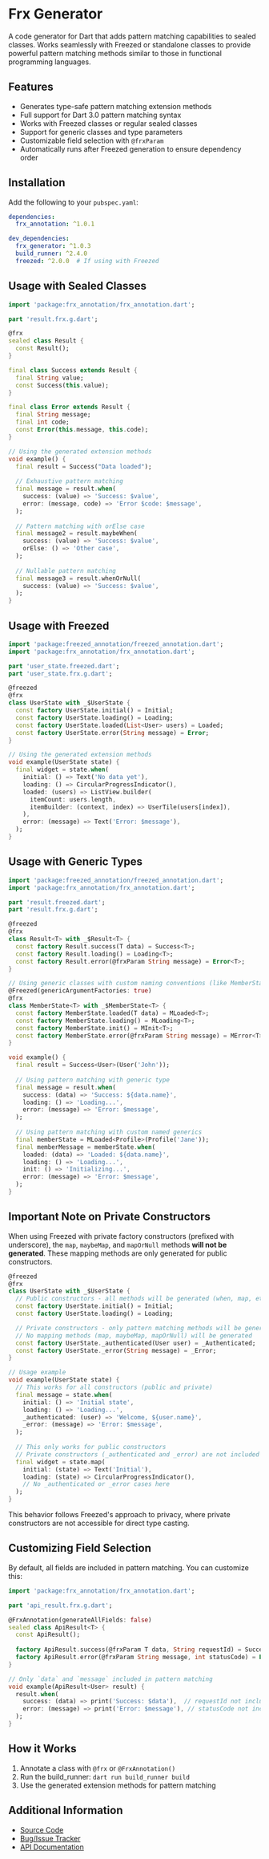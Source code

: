 # Frx Generator

A code generator for Dart that adds pattern matching capabilities to sealed classes. Works seamlessly with Freezed or standalone classes to provide powerful pattern matching methods similar to those in functional programming languages.

## Features

- Generates type-safe pattern matching extension methods
- Full support for Dart 3.0 pattern matching syntax
- Works with Freezed classes or regular sealed classes
- Support for generic classes and type parameters
- Customizable field selection with `@frxParam`
- Automatically runs after Freezed generation to ensure dependency order

## Installation

Add the following to your `pubspec.yaml`:

```yaml
dependencies:
  frx_annotation: ^1.0.1

dev_dependencies:
  frx_generator: ^1.0.3
  build_runner: ^2.4.0
  freezed: ^2.0.0  # If using with Freezed
```

## Usage with Sealed Classes

```dart
import 'package:frx_annotation/frx_annotation.dart';

part 'result.frx.g.dart';

@frx
sealed class Result {
  const Result();
}

final class Success extends Result {
  final String value;
  const Success(this.value);
}

final class Error extends Result {
  final String message;
  final int code;
  const Error(this.message, this.code);
}

// Using the generated extension methods
void example() {
  final result = Success("Data loaded");
  
  // Exhaustive pattern matching
  final message = result.when(
    success: (value) => 'Success: $value',
    error: (message, code) => 'Error $code: $message',
  );
  
  // Pattern matching with orElse case
  final message2 = result.maybeWhen(
    success: (value) => 'Success: $value',
    orElse: () => 'Other case',
  );
  
  // Nullable pattern matching
  final message3 = result.whenOrNull(
    success: (value) => 'Success: $value',
  );
}
```

## Usage with Freezed

```dart
import 'package:freezed_annotation/freezed_annotation.dart';
import 'package:frx_annotation/frx_annotation.dart';

part 'user_state.freezed.dart';
part 'user_state.frx.g.dart';

@freezed
@frx
class UserState with _$UserState {
  const factory UserState.initial() = Initial;
  const factory UserState.loading() = Loading;
  const factory UserState.loaded(List<User> users) = Loaded;
  const factory UserState.error(String message) = Error;
}

// Using the generated extension methods
void example(UserState state) {
  final widget = state.when(
    initial: () => Text('No data yet'),
    loading: () => CircularProgressIndicator(),
    loaded: (users) => ListView.builder(
      itemCount: users.length,
      itemBuilder: (context, index) => UserTile(users[index]),
    ),
    error: (message) => Text('Error: $message'),
  );
}
```

## Usage with Generic Types

```dart
import 'package:freezed_annotation/freezed_annotation.dart';
import 'package:frx_annotation/frx_annotation.dart';

part 'result.freezed.dart';
part 'result.frx.g.dart';

@freezed
@frx
class Result<T> with _$Result<T> {
  const factory Result.success(T data) = Success<T>;
  const factory Result.loading() = Loading<T>;
  const factory Result.error(@frxParam String message) = Error<T>;
}

// Using generic classes with custom naming conventions (like MemberState)
@Freezed(genericArgumentFactories: true)
@frx
class MemberState<T> with _$MemberState<T> {
  const factory MemberState.loaded(T data) = MLoaded<T>;
  const factory MemberState.loading() = MLoading<T>;
  const factory MemberState.init() = MInit<T>;
  const factory MemberState.error(@frxParam String message) = MError<T>;
}

void example() {
  final result = Success<User>(User('John'));
  
  // Using pattern matching with generic type
  final message = result.when(
    success: (data) => 'Success: ${data.name}',
    loading: () => 'Loading...',
    error: (message) => 'Error: $message',
  );
  
  // Using pattern matching with custom named generics
  final memberState = MLoaded<Profile>(Profile('Jane'));
  final memberMessage = memberState.when(
    loaded: (data) => 'Loaded: ${data.name}',
    loading: () => 'Loading...',
    init: () => 'Initializing...',
    error: (message) => 'Error: $message',
  );
}
```

## Important Note on Private Constructors

When using Freezed with private factory constructors (prefixed with underscore), the `map`, `maybeMap`, and `mapOrNull` methods **will not be generated**. These mapping methods are only generated for public constructors.

```dart
@freezed
@frx
class UserState with _$UserState {
  // Public constructors - all methods will be generated (when, map, etc.)
  const factory UserState.initial() = Initial;
  const factory UserState.loading() = Loading;

  // Private constructors - only pattern matching methods will be generated (when, maybeWhen, whenOrNull)
  // No mapping methods (map, maybeMap, mapOrNull) will be generated
  const factory UserState._authenticated(User user) = _Authenticated;
  const factory UserState._error(String message) = _Error;
}

// Usage example
void example(UserState state) {
  // This works for all constructors (public and private)
  final message = state.when(
    initial: () => 'Initial state',
    loading: () => 'Loading...',
    _authenticated: (user) => 'Welcome, ${user.name}',
    _error: (message) => 'Error: $message',
  );
  
  // This only works for public constructors
  // Private constructors (_authenticated and _error) are not included
  final widget = state.map(
    initial: (state) => Text('Initial'),
    loading: (state) => CircularProgressIndicator(),
    // No _authenticated or _error cases here
  );
}
```

This behavior follows Freezed's approach to privacy, where private constructors are not accessible for direct type casting.

## Customizing Field Selection

By default, all fields are included in pattern matching. You can customize this:

```dart
import 'package:frx_annotation/frx_annotation.dart';

part 'api_result.frx.g.dart';

@FrxAnnotation(generateAllFields: false)
sealed class ApiResult<T> {
  const ApiResult();
  
  factory ApiResult.success(@frxParam T data, String requestId) = Success<T>;
  factory ApiResult.error(@frxParam String message, int statusCode) = Error;
}

// Only `data` and `message` included in pattern matching
void example(ApiResult<User> result) {
  result.when(
    success: (data) => print('Success: $data'),  // requestId not included
    error: (message) => print('Error: $message'), // statusCode not included
  );
}
```

## How it Works

1. Annotate a class with `@frx` or `@FrxAnnotation()`
2. Run the build_runner: `dart run build_runner build`
3. Use the generated extension methods for pattern matching

## Additional Information

- [Source Code](https://github.com/cogivn/frx)
- [Bug/Issue Tracker](https://github.com/cogivn/frx/issues)
- [API Documentation](https://pub.dev/documentation/frx_generator/latest/)

